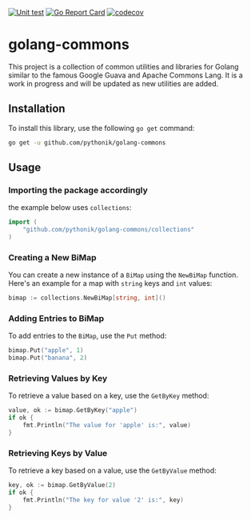 [![Unit test](https://github.com/pythonik/golang-commons/actions/workflows/ci.yml/badge.svg)](https://github.com/pythonik/golang-commons/actions/workflows/ci.yml)
[![Go Report Card](https://goreportcard.com/badge/github.com/pythonik/golang-commons)](https://goreportcard.com/report/github.com/pythonik/golang-commons)
[![codecov](https://codecov.io/gh/pythonik/golang-commons/graph/badge.svg?token=YSMFAR20IF)](https://codecov.io/gh/pythonik/golang-commons)
# golang-commons 
This project is a collection of common utilities and libraries for Golang similar to the famous Google Guava and Apache Commons Lang. It is a work in progress and will be updated as new utilities are added.

## Installation

To install this library, use the following `go get` command:

```bash
go get -u github.com/pythonik/golang-commons
```

## Usage

### Importing the package accordingly

the example below uses `collections`:

```go
import (
    "github.com/pythonik/golang-commons/collections"
)
```

### Creating a New BiMap

You can create a new instance of a `BiMap` using the `NewBiMap` function. Here's an example for a map with `string` keys and `int` values:

```go
bimap := collections.NewBiMap[string, int]()
```

### Adding Entries to BiMap

To add entries to the `BiMap`, use the `Put` method:

```go
bimap.Put("apple", 1)
bimap.Put("banana", 2)
```

### Retrieving Values by Key

To retrieve a value based on a key, use the `GetByKey` method:

```go
value, ok := bimap.GetByKey("apple")
if ok {
    fmt.Println("The value for 'apple' is:", value)
}
```

### Retrieving Keys by Value

To retrieve a key based on a value, use the `GetByValue` method:

```go
key, ok := bimap.GetByValue(2)
if ok {
    fmt.Println("The key for value '2' is:", key)
}
```